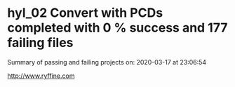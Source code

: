 # hyl_02 Convert with PCDs completed with 0 % success and 177 failing files

Summary of passing and failing projects on: 2020-03-17 at 23:06:54

http://www.ryffine.com
